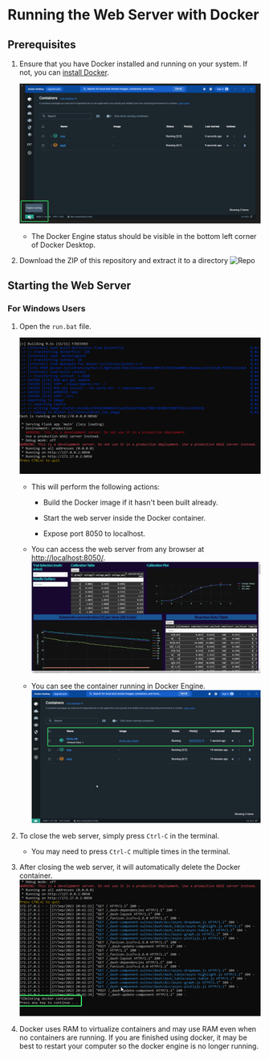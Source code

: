 # Running the Web Server with Docker

## Prerequisites

1. Ensure that you have Docker installed and running on your system. If not, you can [install Docker](https://docs.docker.com/engine/install/).

    ![Docker Engine Status](assets/docker_engine.png)
    
    - The Docker Engine status should be visible in the bottom left corner of Docker Desktop.

2. Download the ZIP of this repository and extract it to a directory
    ![Repo](assets/dl_repo.png.png)


## Starting the Web Server

### For Windows Users

1. Open the `run.bat` file.

    ![Docker Image](assets/docker_image.png)
    
    - This will perform the following actions:
    
        - Build the Docker image if it hasn't been built already.
        
        - Start the web server inside the Docker container.
        
        - Expose port 8050 to localhost.
        
    - You can access the web server from any browser at [http://localhost:8050/](http://localhost:8050/).
    ![Docker Webserver](assets/webserver.png)
    
    - You can see the container running in Docker Engine.
    ![Docker Containers](assets/containers.png)


2. To close the web server, simply press `Ctrl-C` in the terminal.

    - You may need to press `Ctrl-C` multiple times in the terminal.

3. After closing the web server, it will automatically delete the Docker container.
    ![Ctrl-C](assets/ctrlC.png)

4. Docker uses RAM to virtualize containers and may use RAM even when no containers are running. If you are finished using docker, it may be best to restart your computer so the docker engine is no longer running. 
